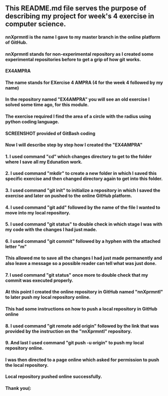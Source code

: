 ## This README.md file serves the purpose of describing my project for week's 4 exercise in computer science.
#### nnXprmntl is the name I gave to my master branch in the online platform of GitHub.
#### nnXprmntl stands for non-experimental repository as I created some experimental repositories before to get a grip of how git works.

#### EX4AMPRA
#### The name stands for EXercise 4 AMPRA (4 for the week 4 followed by my name)
#### In the repository named "EX4AMPRA" you will see an old exercise I solved some time ago, for this module.
#### The exercise required I find the area of a circle with the radius using python coding language.

#### SCREENSHOT provided of GitBash coding
#### Now I will describe step by step how I created the "EX4AMPRA"
#### 1. I used command "cd" which changes directory to get to the folder where I save all my Edunation work.
#### 2. I used command "mkdir" to create a new folder in which I saved this specific exercise and then changed directory again to get into this folder.
#### 3. I used command "git init" to initialize a repository in which I saved the exercise and later on pushed to the online GitHub platform.
#### 4. I used command "git add" followed by the name of the file I wanted to move into my local repository.
#### 5. I used command "git status" to double check in which stage I was with my code with the changes I had just made.
#### 6. I used command "git commit" followed by a hyphen with the attached letter "m"
#### This allowed me to save all the changes I had just made permanently and also leave a message so a possible reader can tell what was just done.
#### 7. I used command "git status" once more to double check that my commit was executed properly.
#### At this point I created the online repository in GitHub named "nnXprmntl" to later push my local repository online.
#### This had some instructions on how to push a local repository in GitHub online
#### 8. I used command "git remote add origin" followed by the link that was provided by the instruction on the "nnXprmntl" repository.
#### 9. And last I used command "git push -u origin" to push my local repository online.
#### I was then directed to a page online which asked for permission to push the local repository.
#### Local repository pushed online successfully.
#### Thank you(:
